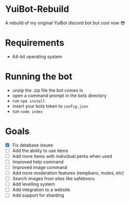 # YuiBot-Rebuild
A rebuild of my original YuiBot discord bot but cool now :sunglasses:

# Requirements
* 64-bit operating system

# Running the bot
* unzip the .zip file the bot comes in
* open a command prompt in the bots directory
* run `npm install`
* insert your bots token to `config.json`
* run `node index`

# Goals
- [x] Fix database issues
- [ ] Add the ability to use items
- [ ] Add more items with individual perks when used
- [ ] Improved help command
- [ ] Improved image command
- [ ] Add more moderation features (tempbans, mutes, etc)
- [ ] Search images from sites like safebooru
- [ ] Add levelling system
- [ ] Add integration to a website
- [ ] Add support for sharding
